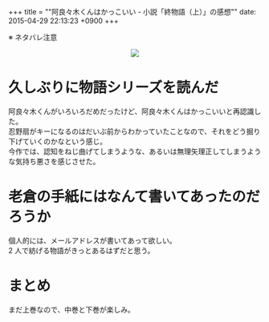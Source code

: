 +++
title = ""阿良々木くんはかっこいい - 小説「終物語（上）」の感想""
date: 2015-04-29 22:13:23 +0900
+++

※ ネタバレ注意

<div style="text-align: center;">
<a href="http://www.amazon.co.jp/gp/product/4062838575/ref=as_li_ss_il?ie=UTF8&camp=247&creative=7399&creativeASIN=4062838575&linkCode=as2&tag=5000164-22"><img border="0" src="http://ws-fe.amazon-adsystem.com/widgets/q?_encoding=UTF8&ASIN=4062838575&Format=_SL250_&ID=AsinImage&MarketPlace=JP&ServiceVersion=20070822&WS=1&tag=5000164-22" ></a><img src="http://ir-jp.amazon-adsystem.com/e/ir?t=5000164-22&l=as2&o=9&a=4062838575" width="1" height="1" border="0" alt="" style="border:none !important; margin:0px !important;" />
</div>

久しぶりに物語シリーズを読んだ
====
阿良々木くんがいろいろだめだったけど、阿良々木くんはかっこいいと再認識した。  
忍野扇がキーになるのはだいぶ前からわかっていたことなので、それをどう掘り下げていくのかなという感じ。  
今作では、認知をねじ曲げてしまうような、あるいは無理矢理正してしまうような気持ち悪さを感じさせた。

老倉の手紙にはなんて書いてあったのだろうか
====
個人的には、メールアドレスが書いてあって欲しい。  
2 人で紡げる物語がきっとあるはずだと思う。

まとめ
====
まだ上巻なので、中巻と下巻が楽しみ。
